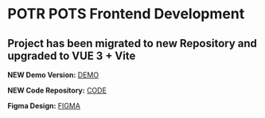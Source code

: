# POTR POTS Frontend Development

## Project has been migrated to new Repository and upgraded to VUE 3 + Vite

**NEW Demo Version:** [DEMO](https://meljaszuk.github.io/Eco-Pots-Vue/)

**NEW Code Repository:** [CODE](https://github.com/meljaszuk/Eco-Pots-Vue)

**Figma Design:** [FIGMA](https://www.figma.com/file/50zgLU65Mcd3MisFHMfLfx/POTR-POTS_FE-students?node-id=1760%3A281)
